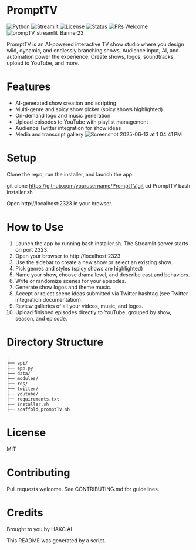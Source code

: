 # PromptTV

[![Python](https://img.shields.io/badge/Python-3.9%2B-blue)](https://www.python.org/)
[![Streamlit](https://img.shields.io/badge/Built_with-Streamlit-ff4b4b)](https://streamlit.io/)
[![License](https://img.shields.io/badge/license-MIT-green)](LICENSE)
[![Status](https://img.shields.io/badge/status-Beta-yellow)]()
[![PRs Welcome](https://img.shields.io/badge/PRs-welcome-brightgreen)]()
![prompTV_streamlit_Banner23](https://github.com/user-attachments/assets/e08f328c-7282-446e-afe1-f66255c2cc6c)

PromptTV is an AI-powered interactive TV show studio where you design wild, dynamic, and endlessly branching shows. Audience input, AI, and automation power the experience. Create shows, logos, soundtracks, upload to YouTube, and more.

# Features

- AI-generated show creation and scripting
- Multi-genre and spicy show picker (spicy shows highlighted)
- On-demand logo and music generation
- Upload episodes to YouTube with playlist management
- Audience Twitter integration for show ideas
- Media and transcript gallery
![Screenshot 2025-06-13 at 1 04 41 PM](https://github.com/user-attachments/assets/d1a209f8-4c15-499b-8e71-4d73ac86bf06)

# Setup

Clone the repo, run the installer, and launch the app:

git clone https://github.com/yourusername/PromptTV.git
cd PromptTV
bash installer.sh

Open http://localhost:2323 in your browser.

# How to Use

1. Launch the app by running bash installer.sh. The Streamlit server starts on port 2323.
2. Open your browser to http://localhost:2323
3. Use the sidebar to create a new show or select an existing show.
4. Pick genres and styles (spicy shows are highlighted)
5. Name your show, choose drama level, and describe cast and behaviors.
6. Write or randomize scenes for your episodes.
7. Generate show logos and theme music.
8. Accept or reject scene ideas submitted via Twitter hashtag (see Twitter integration documentation).
9. Review galleries of all your videos, music, and logos.
10. Upload finished episodes directly to YouTube, grouped by show, season, and episode.

# Directory Structure
```
.
├── api/
├── app.py
├── data/
├── modules/
├── res/
├── twitter/
├── youtube/
├── requirements.txt
├── installer.sh
├── scaffold_promptTV.sh
```
# License

MIT

# Contributing

Pull requests welcome. See CONTRIBUTING.md for guidelines.

# Credits

Brought to you by HAKC.AI

This README was generated by a script.
